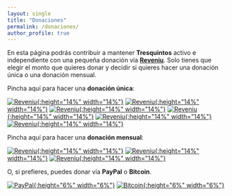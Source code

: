 ```yaml
---
layout: single
title: "Donaciones"
permalink: /donaciones/
author_profile: true
---
```



En esta página podrás contribuir a mantener **Tresquintos** activo e independiente con una pequeña donación vía [**Reveniu**](https://app.reveniu.com/tresquintos). Solo tienes que elegir el monto que quieres donar y decidir si quieres hacer una donación única o una donación mensual.

Pincha aquí para hacer una **donación única**:

[![Reveniu](/images/mil_una.png){:height="14%" width="14%"}](https://app.reveniu.com/wp/checkout/Pt7A2hI118XxaHem4W8bysV31hUbdm58/tresquintos)
[![Reveniu](/images/cincomil_una.png){:height="14%" width="14%"}](https://app.reveniu.com/wp/checkout/CdZ8ia4zw99ZY214VjopDzKLz51P1rdQ/tresquintos)
[![Reveniu](/images/diezmil_una.png){:height="14%" width="14%"}](https://app.reveniu.com/wp/checkout/XtOEi2ah7oxt2GnJOQrcRRO1Lr6rn13m/tresquintos)
[![Reveniu](/images/veintemil_una.png){:height="14%" width="14%"}](https://app.reveniu.com/wp/checkout/0xq99UCczFY3Ws7he0CA9jr2cGh9lkIN/tresquintos)
[![Reveniu](/images/cienmil_una.png){:height="14%" width="14%"}](https://app.reveniu.com/wp/checkout/uOMuPVaBAajcc88clP7bK5D7yCtyDSbl/tresquintos)
[![Reveniu](/images/otro_una.png){:height="14%" width="14%"}](https://app.reveniu.com/wp/checkout/rQlHnoDyO72NnFTsfts3xVJH5p4qbmF6/tresquintos)

Pincha aquí para hacer una **donación mensual**:

[![Reveniu](/images/mil_mensual.png){:height="14%" width="14%"}](https://app.reveniu.com/checkout/xjXeI5gCK9dHERJYFrnVPp1qjYJpJLZU/tresquintos)
[![Reveniu](/images/dosmil_mensual.png){:height="14%" width="14%"}](https://app.reveniu.com/checkout/x4uYMXcTeLolNIuKSVqxLjHKkGfNj3ug/tresquintos)
[![Reveniu](/images/cincomil_mensual.png){:height="14%" width="14%"}](https://app.reveniu.com/checkout/7zKtTSeNIGTecH8eJPIThnIaLHFaDlvi/tresquintos)

O, si prefieres, puedes donar vía **PayPal** o **Bitcoin**.

[![PayPal](https://www.paypalobjects.com/webstatic/mktg/logo-center/PP_Acceptance_Marks_for_LogoCenter_76x48.png){:height="6%" width="6%"}](https://www.paypal.me/tresquintos/)
[![Bitcoin](/images/bitcoin.png){:height="6%" width="6%"}](https://www.bitcoin.com)


<!-- NES -->
<script src="/js/topsecret.js"></script>


<!-- Favicon -->
<link rel="apple-touch-icon" sizes="180x180" href="/apple-touch-icon.png">
<link rel="icon" type="image/png" sizes="32x32" href="/favicon-32x32.png">
<link rel="icon" type="image/png" sizes="16x16" href="/favicon-16x16.png">
<link rel="manifest" href="/site.webmanifest">
<link rel="mask-icon" href="/safari-pinned-tab.svg" color="#5bbad5">
<meta name="msapplication-TileColor" content="#b91d47">
<meta name="theme-color" content="#ffffff">
